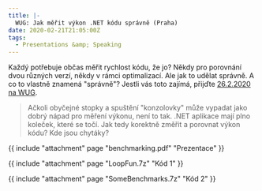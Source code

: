 ```yaml
---
title: |-
  WUG: Jak měřit výkon .NET kódu správně (Praha)
date: 2020-02-21T21:05:00Z
tags:
  - Presentations &amp; Speaking
---
```

Každý potřebuje občas měřit rychlost kódu, že jo? Někdy pro porovnání dvou různých verzí, někdy v rámci optimalizací. Ale jak to udělat správně. A co to vlastně znamená "správně"? Jestli vás toto zajímá, přijďte [26.2.2020 na WUG][1]. 

<!-- excerpt -->

> Ačkoli obyčejné stopky a spuštění "konzolovky" může vypadat jako dobrý nápad pro měření výkonu, není to tak. .NET aplikace mají plno koleček, které se točí. Jak tedy korektně změřit a porovnat výkon kódu? Kde jsou chytáky? 

{{ include "attachment" page "benchmarking.pdf" "Prezentace" }}

{{ include "attachment" page "LoopFun.7z" "Kód 1" }}

{{ include "attachment" page "SomeBenchmarks.7z" "Kód 2" }}

[1]: https://www.wug.cz/praha/akce/1253-Jak-merit-vykon-NET-kodu-spravne